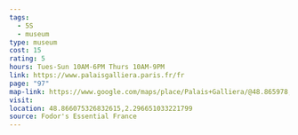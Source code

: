 ```yaml
---
tags:
  - 5S
  - museum
type: museum
cost: 15
rating: 5
hours: Tues-Sun 10AM-6PM Thurs 10AM-9PM
link: https://www.palaisgalliera.paris.fr/fr
page: "97"
map-link: https://www.google.com/maps/place/Palais+Galliera/@48.865978,2.2940406,17z/data=!3m2!4b1!5s0x47e66fe6466ec9f9:0x178695525d2d00a2!4m6!3m5!1s0x47e66fe6404f1561:0xe0db1b2cc72435f0!8m2!3d48.8659745!4d2.2966155!16s%2Fm%2F04crp1n?entry=ttu
visit: 
location: 48.866075326832615,2.296651033221799
source: Fodor's Essential France
---
```

